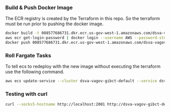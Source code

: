 ### Build & Push Docker Image

The ECR registry is created by the Terraform in this repo.  So the terraform must be run prior to pushing the docker image.

```bash
docker build -t 008577686731.dkr.ecr.us-gov-west-1.amazonaws.com/dsva-vagov-gibct-default:latest .
aws ecr get-login-password | docker login --username AWS --password-stdin 008577686731.dkr.ecr.us-gov-west-1.amazonaws.com/dsva-vagov-gibct-default
docker push 008577686731.dkr.ecr.us-gov-west-1.amazonaws.com/dsva-vagov-gibct-default:latest
```

### Roll Fargate Tasks

To tell ecs to redeploy with the new image without executing the terraform use the following command.

```bash
aws ecs update-service --cluster dsva-vagov-gibct-default --service dsva-vagov-gibct-default --force-new-deployment --region us-gov-west-1
```

### Testing with curl

```bash
curl --socks5-hostname http://localhost:2001 http://dsva-vagov-gibct-default-fg.vfs.va.gov/
```